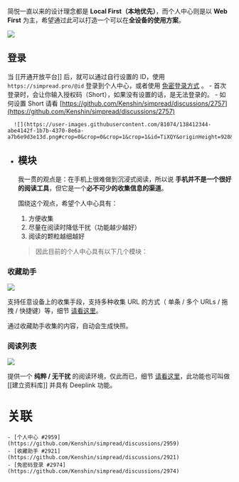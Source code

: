 简悦一直以来的设计理念都是 **Local First（本地优先）**，而个人中心则是以 **Web First** 为主，希望通过此可以打造一个可以在**全设备的使用方案**。

![](https://user-images.githubusercontent.com/81074/138411982-06989838-0a3f-4c08-b1bd-6306ef402c9a.png#crop=0&crop=0&crop=1&crop=1&id=A63Zd&originHeight=928&originWidth=1881&originalType=binary&ratio=1&rotation=0&showTitle=false&status=done&style=none&title=)

## 登录

当 [[开通开放平台]] 后，就可以通过自行设置的 ID，使用 `https://simpread.pro/@id` 登录到个人中心，或者使用 [免密登录方式](https://github.com/Kenshin/simpread/discussions/2974) 。
	- 首次登录时，会让你输入授权码（Short），如果没有设置的话，是无法登录的。
	- 如何设置 Short 请看 [https://github.com/Kenshin/simpread/discussions/2757](https://github.com/Kenshin/simpread/discussions/2757) 
	  
	  ![](https://user-images.githubusercontent.com/81074/138412344-abe4142f-1b7b-4370-8e6a-a7b6e9d3e13d.png#crop=0&crop=0&crop=1&crop=1&id=TiXQY&originHeight=928&originWidth=1881&originalType=binary&ratio=1&rotation=0&showTitle=false&status=done&style=none&title=)
- ## 模块
  
  我一贯的观点是：在手机上很难做到沉浸式阅读，所以说 **手机并不是一个很好的阅读工具**，但它是一个**必不可少的收集信息的渠道**。
  
  围绕这个观点，希望个人中心具有：
  
  1. 方便收集
  2. 尽量在阅读时降低干扰（功能越少越好）
  3. 阅读的颗粒越细越好
  
  > 因此目前的个人中心具有以下几个模块：
### 收藏助手

![](https://user-images.githubusercontent.com/81074/138418703-d7c3f26b-d8fe-4f63-9c21-1ce96f23b097.png#crop=0&crop=0&crop=1&crop=1&id=pgP0r&originHeight=182&originWidth=795&originalType=binary&ratio=1&rotation=0&showTitle=false&status=done&style=none&title=)

支持任意设备上的收集手段，支持多种收集 URL 的方式（ 单条 / 多个 URLs / 拖拽 / 快捷键）等，细节 [请看这里](https://github.com/Kenshin/simpread/discussions/2921)。

通过收藏助手收集的内容，自动会生成快照。
### 阅读列表

![](https://user-images.githubusercontent.com/81074/138418778-30983fbd-251f-4d0a-9e39-7ca6d774a2dc.png#crop=0&crop=0&crop=1&crop=1&id=JvfJd&originHeight=187&originWidth=803&originalType=binary&ratio=1&rotation=0&showTitle=false&status=done&style=none&title=)


提供一个 **纯粹 / 无干扰** 的阅读环境，仅此而已，细节 [请看这里](https://github.com/Kenshin/simpread/discussions/2954)，此功能也可叫做 [[建立资料库]] 并具有 Deeplink 功能。
# 关联
	- [个人中心 #2959](https://github.com/Kenshin/simpread/discussions/2959)
	- [收藏助手 #2921](https://github.com/Kenshin/simpread/discussions/2921)
	- [免密码登录 #2974](https://github.com/Kenshin/simpread/discussions/2974)